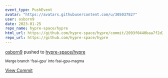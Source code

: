 ```yaml
---
event_type: PushEvent
avatar: "https://avatars.githubusercontent.com/u/30503782?"
user: osborn9
date: 2023-01-25
repo_name: hypre-space/hypre
html_url: https://github.com/hypre-space/hypre/commit/2093f0440baa7f2d3b77d7a23d185068d6792bad
repo_url: https://github.com/hypre-space/hypre
---
```


<a href='https://github.com/osborn9' target='_blank'>osborn9</a> pushed to <a href='https://github.com/hypre-space/hypre' target='_blank'>hypre-space/hypre</a>

<small>Merge branch 'fsai-gpu' into fsai-gpu-magma</small>

<a href='https://github.com/hypre-space/hypre/commit/2093f0440baa7f2d3b77d7a23d185068d6792bad' target='_blank'>View Commit</a>